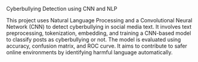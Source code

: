 Cyberbullying Detection using CNN and NLP

This project uses Natural Language Processing and a Convolutional Neural Network (CNN) to detect cyberbullying in social media text. It involves text preprocessing, tokenization, embedding, and training a CNN-based model to classify posts as cyberbullying or not. The model is evaluated using accuracy, confusion matrix, and ROC curve. It aims to contribute to safer online environments by identifying harmful language automatically.
